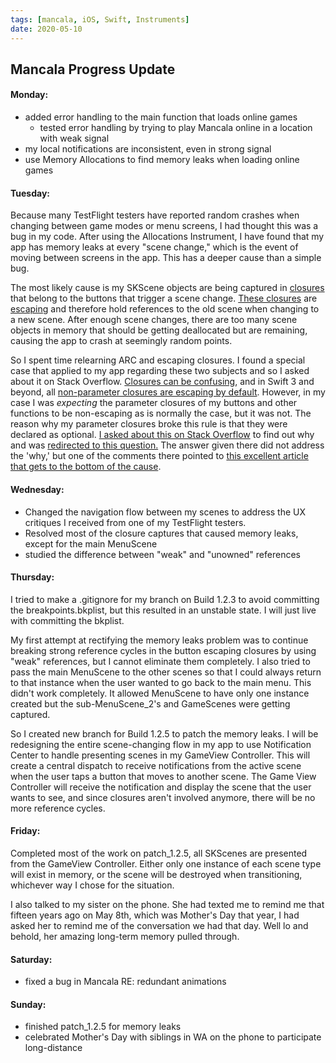 ```yaml
---
tags: [mancala, iOS, Swift, Instruments]
date: 2020-05-10
---
```

## Mancala Progress Update
#### Monday:
- added error handling to the main function that loads online games
  - tested error handling by trying to play Mancala online in a location with weak signal
- my local notifications are inconsistent, even in strong signal
- use Memory Allocations to find memory leaks when loading online games

#### Tuesday:
Because many TestFlight testers have reported random crashes when changing between game modes or menu screens, I had thought this was a bug in my code. After using the Allocations Instrument, I have found that my app has memory leaks at every "scene change," which is the event of moving between screens in the app. This has a deeper cause than a simple bug.

The most likely cause is my SKScene objects are being captured in [closures][closures] that belong to the buttons that trigger a scene change. [These closures][escaping closure explanation 1] are [escaping][escaping closure explanation 2] and therefore hold references to the old scene when changing to a new scene. After enough scene changes, there are too many scene objects in memory that should be getting deallocated but are remaining, causing the app to crash at seemingly random points.

So I spent time relearning ARC and escaping closures. I found a special case that applied to my app regarding these two subjects and so I asked about it on Stack Overflow. [Closures can be confusing][closure within closure], and in Swift 3 and beyond, all [non-parameter closures are escaping by default][closures are escaping by default]. However, in my case I was _expecting_ the parameter closures of my buttons and other functions to be non-escaping as is normally the case, but it was not. The reason why my parameter closures broke this rule is that they were declared as optional. [I asked about this on Stack Overflow][my closure question] to find out why and was [redirected to this question.][my question duplicated this] The answer given there did not address the 'why,' but one of the comments there pointed to [this excellent article that gets to the bottom of the cause][good answer to my question].

#### Wednesday:
- Changed the navigation flow between my scenes to address the UX critiques I received from one of my TestFlight testers.
- Resolved most of the closure captures that caused memory leaks, except for the main MenuScene
- studied the difference between "weak" and "unowned" references

#### Thursday:
I tried to make a .gitignore for my branch on Build 1.2.3 to avoid committing the breakpoints.bkplist, but this resulted in an unstable state. I will just live with committing the bkplist.

My first attempt at rectifying the memory leaks problem was to continue breaking strong reference cycles in the button escaping closures by using "weak" references, but I cannot eliminate them completely. I also tried to pass the main MenuScene to the other scenes so that I could always return to that instance when the user wanted to go back to the main menu. This didn't work completely. It allowed MenuScene to have only one instance created but the sub-MenuScene_2's and GameScenes were getting captured.

So I created new branch for Build 1.2.5 to patch the memory leaks. I will be redesigning the entire scene-changing flow in my app to use Notification Center to handle presenting scenes in my GameView Controller. This will create a central dispatch to receive notifications from the active scene when the user taps a button that moves to another scene. The Game View Controller will receive the notification and display the scene that the user wants to see, and since closures aren't involved anymore, there will be no more reference cycles.

#### Friday:
Completed most of the work on patch_1.2.5, all SKScenes are presented from the GameView Controller. Either only one instance of each scene type will exist in memory, or the scene will be destroyed when transitioning, whichever way I chose for the situation.

I also talked to my sister on the phone. She had texted me to remind me that fifteen years ago on May 8th, which was Mother's Day that year, I had asked her to remind me of the conversation we had that day. Well lo and behold, her amazing long-term memory pulled through.

#### Saturday:
- fixed a bug in Mancala RE: redundant animations

#### Sunday:
- finished patch_1.2.5 for memory leaks
- celebrated Mother's Day with siblings in WA on the phone to participate long-distance

[closures]: https://docs.swift.org/swift-book/LanguageGuide/Closures.html#//apple_ref/doc/uid/TP40014097-CH11-ID546
[escaping closure explanation 1]: https://learnappmaking.com/escaping-closures-swift/
[escaping closure explanation 2]: https://www.andrewcbancroft.com/2017/04/26/what-in-the-world-is-an-escaping-closure-in-swift/
[closures are escaping by default]: https://stackoverflow.com/questions/39433221/why-do-closures-require-an-explicit-self-when-theyre-all-non-escaping-by-defa
[closure within closure]: https://stackoverflow.com/questions/40072918/how-to-call-non-escaping-closure-inside-a-local-closure?r=SearchResults&s=2|125.2290
[my closure question]: https://stackoverflow.com/questions/61625613/why-are-optional-function-type-parameters-treated-as-escaping-by-default?noredirect=1#comment109008721_61625613
[my question duplicated this]: https://stackoverflow.com/questions/39618803/swift-optional-escaping-closure-parameter
[good answer to my question]: https://oleb.net/blog/2016/10/optional-non-escaping-closures/
